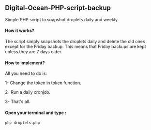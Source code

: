 ## Digital-Ocean-PHP-script-backup

Simple PHP script to snapshot droplets daily and weekly.

#### How it works?

The script simply snapshots the droplets daily and delete the old ones except for the Friday backup. This means that Friday backups are kept unless they are 7 days older.

#### How to implement?

All you need to do is:

1- Change the token in token function.

2- Run a daily cronjob.

3- That's all.

#### Open your terminal and type :

```
php droplets.php
```
